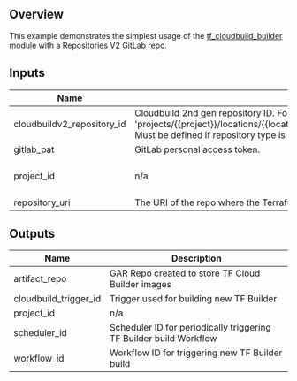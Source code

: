 ## Overview

This example demonstrates the simplest usage of the [tf_cloudbuild_builder](../../modules/tf_cloudbuild_builder/) module with a Repositories V2 GitLab repo.

<!-- BEGINNING OF PRE-COMMIT-TERRAFORM DOCS HOOK -->
## Inputs

| Name | Description | Type | Default | Required |
|------|-------------|------|---------|:--------:|
| cloudbuildv2\_repository\_id | Cloudbuild 2nd gen repository ID. Format: 'projects/{{project}}/locations/{{location}}/connections/{{parent\_connection}}/repositories/{{name}}'. Must be defined if repository type is `CLOUDBUILD_V2_REPOSITORY`. | `string` | n/a | yes |
| gitlab\_pat | GitLab personal access token. | `string` | n/a | yes |
| project\_id | n/a | `string` | `"test-builder-workflow-4"` | no |
| repository\_uri | The URI of the repo where the Terraform configs are stored. | `string` | n/a | yes |

## Outputs

| Name | Description |
|------|-------------|
| artifact\_repo | GAR Repo created to store TF Cloud Builder images |
| cloudbuild\_trigger\_id | Trigger used for building new TF Builder |
| project\_id | n/a |
| scheduler\_id | Scheduler ID for periodically triggering TF Builder build Workflow |
| workflow\_id | Workflow ID for triggering new TF Builder build |

<!-- END OF PRE-COMMIT-TERRAFORM DOCS HOOK -->
